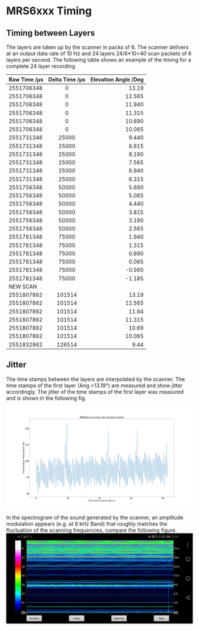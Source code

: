 # MRS6xxx Timing
## Timing between Layers
The layers are taken up by the scanner in packs of 6. The scanner delivers at an output data rate of 10 Hz and 24 layers 24/6*10=40 scan packets of 6 layers per second. The following table shows an example of the timing for a complete 24 layer recording

|Raw Time /µs|Delta Time /µs|Elevation Angle /Deg|
|----------|:-------------:|------:|
|2551706348|0|13.19
|2551706348	|0	|12.565
|2551706348	|0	|11.940
|2551706348	|0	|11.315
|2551706348	|0	|10.690
|2551706348	|0	|10.065
|2551731348	|25000	|9.440
|2551731348	|25000	|8.815
|2551731348	|25000	|8.190
|2551731348	|25000	|7.565
|2551731348	|25000	|6.940
|2551731348	|25000	|6.315
|2551756348	|50000	|5.690
|2551756348	|50000	|5.065
|2551756348	|50000	|4.440
|2551756348	|50000	|3.815
|2551756348	|50000	|3.190
|2551756348	|50000	|2.565
|2551781348	|75000	|1.940
|2551781348	|75000	|1.315
|2551781348	|75000	|0.690
|2551781348	|75000	|0.065
|2551781348	|75000	|-0.560
|2551781348	|75000	|-1.185
|NEW SCAN|
|2551807862|	101514|	13.19
|2551807862|	101514|	12.565
|2551807862|	101514|	11.94
|2551807862|	101514|	11.315
|2551807862|	101514|	10.69
|2551807862|	101514|	10.065
|2551832862|	126514|	9.44


## Jitter
The time stamps between the layers are interpolated by the scanner. The time stamps of the first layer (Ang.=13.19°) are measured and show jitter accordingly.
The jitter of the time stamps of the first layer was measured and is shown in the following fig.

![mrs6xxx_jitter_002](mrs_6xxx_timing.png)

In the spectrogram of the sound generated by the scanner, an amplitude modulation appears (e.g. at 6 kHz Band) that roughly matches the fluctuation of the scanning frequencies, compare the following figure.
![mrs6xxx_audio](mrs6xxx_audio_fft.jpg)






